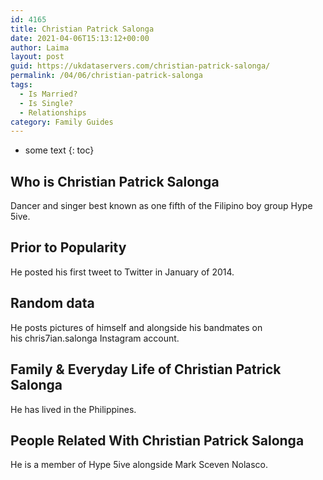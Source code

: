 ```yaml
---
id: 4165
title: Christian Patrick Salonga
date: 2021-04-06T15:13:12+00:00
author: Laima
layout: post
guid: https://ukdataservers.com/christian-patrick-salonga/
permalink: /04/06/christian-patrick-salonga
tags:
  - Is Married?
  - Is Single?
  - Relationships
category: Family Guides
---
```


* some text
{: toc}


## Who is Christian Patrick Salonga
                  
                  
                  
Dancer and singer best known as one fifth of the Filipino boy group Hype 5ive.
                  
              
            
              
            
                
                
                
## Prior to Popularity
                  
                  
                  
He posted his first tweet to Twitter in January of 2014.
                  
              
            
              
            
                
                
                
## Random data
                  
                  
                  
He posts pictures of himself and alongside his bandmates on his chris7ian.salonga Instagram account. 
                  
              
            
              
            
                
                
                
## Family & Everyday Life of Christian Patrick Salonga
                  
                  
                  
He has lived in the Philippines.
                  
              
            
              
            
                
                
                
## People Related With Christian Patrick Salonga
                  
                  
                  
He is a member of Hype 5ive alongside Mark Sceven Nolasco.
                  
              
            
              
            
                
              
            
              
              
            
            
              
            
          
          
          